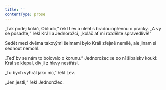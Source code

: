 ```yaml
---
title: ''
contentType: prose
---
```


„Tak podej koláč, Obludo,“ řekl Lev a ulehl s bradou opřenou o pracky. „A vy se posaďte,“ řekl Králi a Jednorožci, „koláč ať mi rozdělíte spravedlivě!“

Sedět mezi dvěma takovými šelmami bylo Králi zřejmě nemilé, ale jinam si sednout nemohl.

„Teď by se nám to bojovalo o korunu,“ Jednorožec se po ní šibalsky koukl; Král se klepal, div ji z hlavy nestřásl.

„Tu bych vyhrál jako nic,“ řekl Lev.

„Jen jestli,“ řekl Jednorožec.
